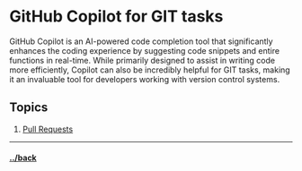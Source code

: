 # GitHub Copilot for GIT tasks

GitHub Copilot is an AI-powered code completion tool that significantly enhances the coding experience by suggesting code snippets and entire functions in real-time. While primarily designed to assist in writing code more efficiently, Copilot can also be incredibly helpful for GIT tasks, making it an invaluable tool for developers working with version control systems.



## Topics

1. [Pull Requests](./pull.md)


---

#### [../back](../README.md)
